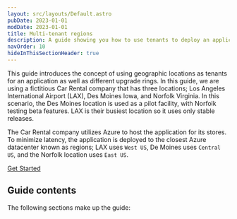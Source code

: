 ```yaml
---
layout: src/layouts/Default.astro
pubDate: 2023-01-01
modDate: 2023-01-01
title: Multi-tenant regions
description: A guide showing you how to use tenants to deploy an application to regions using different release rings in Octopus Deploy.
navOrder: 10
hideInThisSectionHeader: true
---
```


This guide introduces the concept of using geographic locations as tenants for an application as well as different upgrade rings.  In this guide, we are using a fictitious Car Rental company that has three locations; Los Angeles International Airport (LAX), Des Moines Iowa, and Norfolk Virginia.  In this scenario, the Des Moines location is used as a pilot facility, with Norfolk testing beta features.  LAX is their busiest location so it uses only stable releases.

The Car Rental company utilizes Azure to host the application for its stores.  To minimize latency, the application is deployed to the closest Azure datacenter known as regions; LAX uses `West US`, De Moines uses `Central US`, and the Norfolk location uses `East US`.  

<span><a class="button btn-success" href="/docs/tenants/guides/multi-tenant-region/creating-new-tenants">Get Started</a></span>

## Guide contents

The following sections make up the guide:
